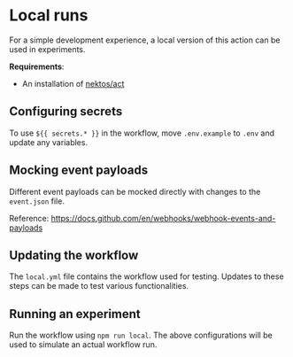 # Local runs

For a simple development experience, a local version of this action can be used in experiments.

**Requirements**:

- An installation of [nektos/act](https://github.com/nektos/act)

## Configuring secrets

To use `${{ secrets.* }}` in the workflow, move `.env.example` to `.env` and update any variables.

## Mocking event payloads

Different event payloads can be mocked directly with changes to the `event.json` file.

Reference: https://docs.github.com/en/webhooks/webhook-events-and-payloads

## Updating the workflow

The `local.yml` file contains the workflow used for testing. Updates to these steps can be made to test various functionalities.

## Running an experiment

Run the workflow using `npm run local`. The above configurations will be used to simulate an actual workflow run.
